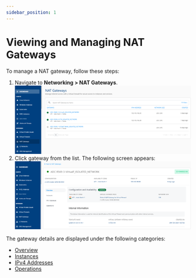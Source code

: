 ```yaml
---
sidebar_position: 1
---
```

# Viewing and Managing NAT Gateways

To manage a NAT gateway, follow these steps:

1. Navigate to **Networking > NAT Gateways**.
   ![Manage NAT gateway](img/NAT1.png)
2. Click gateway from the list. The following screen appears:
   ![Manage NAT gateway](img/NAT2.png)

The gateway details are displayed under the following categories:

- [Overview](docs/Subscribers/Networking/NATGateways/ManagingNATGateways/Overview.md)
- [Instances](Instances.md)
- [IPv4 Addresses](IPv4Addresses.md)
- [Operations](docs/Subscribers/Networking/NATGateways/ManagingNATGateways/Operations.md)



